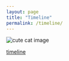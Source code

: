 ```yaml
---
layout: page
title: "Timeline"
permalink: /timeline/
---
```


![cute cat image](https://rpubs.com/jolcott/626474)


[timeline](http://rpubs.com/jolcott/626474)
